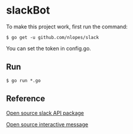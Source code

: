 # slackBot

To make this project work, first run the command: 
```
$ go get -u github.com/nlopes/slack
```

You can set the token in config.go.

## Run
```
$ go run *.go
```

## Reference
[Open source slack API package](https://github.com/nlopes/slack)

[Open source interactive message](https://github.com/slackapi/node-slack-interactive-messages)